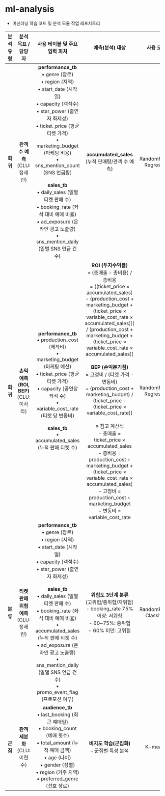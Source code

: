 # ml-analysis

- 머신러닝 학습 코드 및 분석 모듈 작업 레포지토리

| **분석 유형** |           **분석 목표 / 담당자**           |                                                                                                                                                                                                          **사용 테이블 및 주요 입력 피처**                                                                                                                                                                                                          |                                                                                                                                                                                                                                                                                                                                                                  **예측(분석) 대상**                                                                                                                                                                                                                                                                                                                                                                  |      **사용 모델**      |
| :-----------: | :----------------------------------------: | :-------------------------------------------------------------------------------------------------------------------------------------------------------------------------------------------------------------------------------------------------------------------------------------------------------------------------------------------------------------------------------------------------------------------------------------------------: | :---------------------------------------------------------------------------------------------------------------------------------------------------------------------------------------------------------------------------------------------------------------------------------------------------------------------------------------------------------------------------------------------------------------------------------------------------------------------------------------------------------------------------------------------------------------------------------------------------------------------------------------------------------------------------------------------------------------------------------------------------: | :---------------------: |
|   **회귀**    |     **관객 수 예측** <br>(CLU: 정세린)     | **performance_tb** <br>• genre (장르) <br>• region (지역) <br>• start_date (시작일) <br>• capacity (객석수) <br>• star_power (출연자 화제성) <br>• ticket_price (평균 티켓 가격) <br>• marketing_budget (마케팅 비용) <br>• sns_mention_count (SNS 언급량) <br><br> **sales_tb** <br>• daily_sales (일별 티켓 판매 수) <br>• booking_rate (좌석 대비 예매 비율) <br>• ad_exposure (온라인 광고 노출량) <br>• sns_mention_daily (일별 SNS 언급 건수) |                                                                                                                                                                                                                                                                                                                                                 **accumulated_sales** <br>(누적 판매량/관객 수 예측)                                                                                                                                                                                                                                                                                                                                                  | RandomForest Regressor  |
|   **회귀**    | **손익 예측 (ROI, BEP)** <br>(CLU: 이사라) |                                                                                       **performance_tb** <br>• production_cost (제작비) <br>• marketing_budget (마케팅 예산) <br>• ticket_price (평균 티켓 가격) <br>• capacity (공연장 좌석 수) <br>• variable_cost_rate (티켓 당 변동비) <br><br> **sales_tb** <br>• accumulated_sales (누적 판매 티켓 수)                                                                                        | **ROI (투자수익률)** <br> = (총매출 - 총비용) / 총비용 <br> = ((ticket_price × accumulated_sales) - (production_cost + marketing_budget + (ticket_price × variable_cost_rate × accumulated_sales))) / (production_cost + marketing_budget + (ticket_price × variable_cost_rate × accumulated_sales)) <br><br> **BEP (손익분기점)** <br> = 고정비 / (티켓 가격 - 변동비) <br> = (production_cost + marketing_budget) / (ticket_price - (ticket_price × variable_cost_rate)) <br><br> ※ 참고 계산식 <br> - 총매출 = ticket_price × accumulated_sales <br> - 총비용 = production_cost + marketing_budget + (ticket_price × variable_cost_rate × accumulated_sales) <br> - 고정비 = production_cost + marketing_budget <br> - 변동비 = variable_cost_rate | RandomForest Regressor  |
|   **분류**    | **티켓 판매 위험 예측** <br>(CLU: 정세린)  |              **performance_tb** <br>• genre (장르) <br>• region (지역) <br>• start_date (시작일) <br>• capacity (객석수) <br>• star_power (출연자 화제성) <br><br> **sales_tb** <br>• daily_sales (일별 티켓 판매 수) <br>• booking_rate (좌석 대비 예매 비율) <br>• accumulated_sales (누적 판매 티켓 수) <br>• ad_exposure (온라인 광고 노출량) <br>• sns_mention_daily (일별 SNS 언급 건수) <br>• promo_event_flag (프로모션 여부)               |                                                                                                                                                                                                                                                                                                          **위험도 3단계 분류** <br>(고위험/중위험/저위험) <br> - booking_rate 75% 이상: 저위험 <br> - 60~75%: 중위험 <br> - 60% 미만: 고위험                                                                                                                                                                                                                                                                                                          | RandomForest Classifier |
|   **군집**    |     **관객 세분화** <br>(CLU: 이현수)      |                                                                                                                **audience_tb** <br>• last_booking (최근 예매일) <br>• booking_count (예매 횟수) <br>• total_amount (누적 예매 금액) <br>• age (나이) <br>• gender (성별) <br>• region (거주 지역) <br>• preferred_genre (선호 장르)                                                                                                                 |                                                                                                                                                                                                                                                                                                                                                    **비지도 학습(군집화)** <br> – 군집별 특성 분석                                                                                                                                                                                                                                                                                                                                                    |         K-means         |

